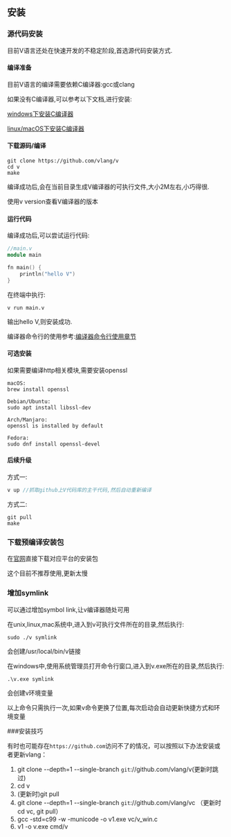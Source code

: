 ## 安装

### 源代码安装

目前V语言还处在快速开发的不稳定阶段,首选源代码安装方式.

#### 编译准备

目前V语言的编译需要依赖C编译器:gcc或clang

如果没有C编译器,可以参考以下文档,进行安装:

[windows下安装C编译器](https://github.com/vlang/v/wiki/Installing-a-C-compiler-on-Windows)

[linux/macOS下安装C编译器](https://github.com/vlang/v/wiki/Installing-a-C-compiler-on-Linux-and-macOS)

#### 下载源码/编译

  ```shell
git clone https://github.com/vlang/v
cd v	
make
  ```

编译成功后,会在当前目录生成V编译器的可执行文件,大小2M左右,小巧得很.

使用v version查看V编译器的版本

#### 运行代码

编译成功后,可以尝试运行代码:

```v
//main.v
module main

fn main() {
	println("hello V")
}
```

在终端中执行:

```shell
v run main.v
```

输出hello V,则安装成功.

编译器命令行的使用参考:[编译器命令行使用章节](toolchain.md)

#### 可选安装

如果需要编译http相关模块,需要安装openssl

```
macOS:
brew install openssl

Debian/Ubuntu:
sudo apt install libssl-dev

Arch/Manjaro:
openssl is installed by default

Fedora:
sudo dnf install openssl-devel
```

#### 后续升级

方式一:

  ```v
v up //抓取github上V代码库的主干代码,然后自动重新编译
  ```

方式二:

  ```shell
git pull
make
  ```

### 下载预编译安装包

在[官网](https://vlang.io/)直接下载对应平台的安装包

这个目前不推荐使用,更新太慢

### 增加symlink

可以通过增加symbol link,让v编译器随处可用

在unix,linux,mac系统中,进入到v可执行文件所在的目录,然后执行:

```shell
sudo ./v symlink
```

会创建/usr/local/bin/v链接

在windows中,使用系统管理员打开命令行窗口,进入到v.exe所在的目录,然后执行:

```
.\v.exe symlink
```

会创建v环境变量

以上命令只需执行一次,如果v命令更换了位置,每次启动会自动更新快捷方式和环境变量

###安装技巧

有时也可能存在`https://github.com`访问不了的情况，可以按照以下办法安装或者更新vlang：
1. git clone --depth=1 --single-branch `git`://github.com/vlang/v(更新时跳过)
2. cd v
3. (更新时)git pull
4. git clone --depth=1 --single-branch `git`://github.com/vlang/vc （更新时cd vc, git pull）
5. gcc -std=c99 -w -municode -o v1.exe vc/v_win.c
6. v1 -o v.exe cmd/v
